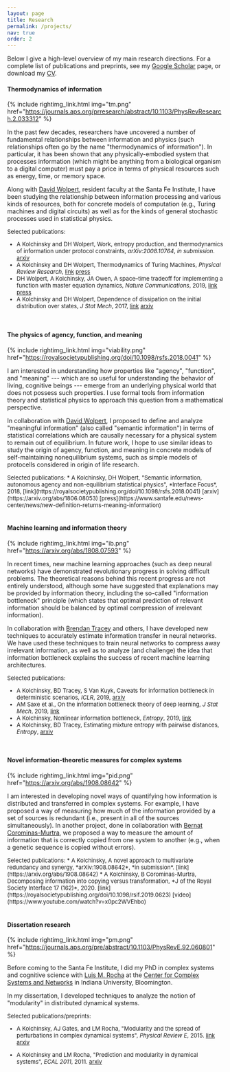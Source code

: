 ```yaml
---
layout: page
title: Research
permalink: /projects/
nav: true
order: 2
---
```




<style type="text/css">
div.selpub {
  font-size: small;
}
</style>



Below I give a high-level overview of my main research directions. For a complete list of publications and preprints, see my  <a href="https://scholar.google.com/citations?user=RmRwJJIAAAAJ">Google Scholar</a> page, or download my <a href="https://www.google.com/url?q=https%3A%2F%2Fwww.dropbox.com%2Fs%2Fyhayq1zlixx3j3v%2Fcv.pdf%3Fdl%3D1&sa=D">CV</a>. 




#### Thermodynamics of information

{% include rightimg_link.html img="tm.png" href="https://journals.aps.org/prresearch/abstract/10.1103/PhysRevResearch.2.033312" %}

In the past few decades, researchers have uncovered a number of fundamental relationships between information and physics (such relationships often go by the name "thermodynamics of information").  In particular, it has been shown that any physically-embodied system that processes information (which might be anything from a biological organism to a digital computer) must pay a price in terms of physical resources such as energy, time, or memory space. 

Along with [David Wolpert](https://davidwolpert.weebly.com/), resident faculty at the Santa Fe Institute, I have been studying the relationship between information processing and various kinds of resources, both for concrete models of computation (e.g., Turing machines and digital circuits) as well as for the kinds of general stochastic processes used in statistical physics. 

<div class="selpub" markdown="1">
Selected publications:

* A Kolchinsky and DH Wolpert, Work, entropy production, and thermodynamics of information under protocol constraints, *arXiv:2008.10764*, *in submission*. [arxiv](https://arxiv.org/abs/2008.10764)
* A Kolchinsky and DH Wolpert, Thermodynamics of Turing Machines, *Physical Review Research*, [link](https://journals.aps.org/prresearch/abstract/10.1103/PhysRevResearch.2.033312) [press](https://www.sciencedaily.com/releases/2020/08/200826175641.htm)
* DH Wolpert, A Kolchinsky, JA Owen, A space–time tradeoff for implementing a function with master equation dynamics, *Nature Communications*,  2019, [link](https://www.nature.com/articles/s41467-019-09542-x) [press](https://phys.org/news/2019-04-discrete-time-physics-continuous-time-world.html)
* A Kolchinsky and DH Wolpert, Dependence of dissipation on the initial distribution over states, *J Stat Mech*, 2017, [link](https://iopscience.iop.org/article/10.1088/1742-5468/aa7ee1) [arxiv](https://arxiv.org/abs/1607.00956)
</div>


<br/>

#### The physics of agency, function, and meaning

{% include rightimg_link.html img="viability.png" href="https://royalsocietypublishing.org/doi/10.1098/rsfs.2018.0041" %}

I am interested in understanding how properties like "agency", "function", and "meaning" --- which are so useful for understanding the behavior of living, cognitive beings --- emerge from an underlying physical world that does not possess such properties. I use formal tools from information theory and statistical physics to approach this question from a mathematical perspective.

In collaboration with [David Wolpert](https://davidwolpert.weebly.com/), I proposed to define and analyze "meaningful information" (also called "semantic information") in terms of statistical correlations which are causally necessary for a physical system to remain out of equilibrium. In future work, I hope to use similar ideas to study the origin of agency, function, and meaning in concrete models of self-maintaining nonequilibrium systems, such as simple models of protocells considered in origin of life research.


<div class="selpub" markdown="1">
Selected publications:
* A Kolchinsky, DH Wolpert, "Semantic information, autonomous agency and non-equilibrium statistical physics", 
*Interface Focus*, 2018, [link](https://royalsocietypublishing.org/doi/10.1098/rsfs.2018.0041) [arxiv](https://arxiv.org/abs/1806.08053) [press](https://www.santafe.edu/news-center/news/new-definition-returns-meaning-information)
</div>


<br/>



#### Machine learning and information theory

{% include rightimg_link.html img="ib.png" href="https://arxiv.org/abs/1808.07593" %}

In recent times, new machine learning approaches (such as deep neural networks) have demonstrated revolutionary progress in solving   difficult problems. The theoretical reasons behind this recent progress are not entirely understood, although some have suggested that explanations may be provided by information theory, including the so-called "information bottleneck" principle (which states that optimal prediction of relevant information should be balanced by optimal compression of irrelevant information).

In collaboration with [Brendan Tracey](https://scholar.google.com/citations?user=bYqAaqYAAAAJ&hl=en) and others, I have developed new techniques to accurately estimate information transfer in neural networks. We have used these techniques to train neural networks to compress away irrelevant information, as well as to analyze (and challenge) the idea that information bottleneck explains the success of recent machine learning architectures.


<div class="selpub" markdown="1">
Selected publications:

* A Kolchinsky, BD Tracey, S Van Kuyk, Caveats for information bottleneck in deterministic scenarios, *ICLR*, 2019,  [arxiv](https://arxiv.org/abs/1808.07593)
* AM Saxe et al., On the information bottleneck theory of deep learning, *J Stat Mech*, 2019, [link](https://iopscience.iop.org/article/10.1088/1742-5468/ab3985)
* A Kolchinsky, Nonlinear information bottleneck, *Entropy*, 2019, [link](https://www.mdpi.com/1099-4300/21/12/1181)
* A Kolchinsky, BD Tracey, Estimating mixture entropy with pairwise distances, *Entropy*, [arxiv](https://arxiv.org/abs/1706.02419)
</div>


<br/>

#### Novel information-theoretic measures for complex systems

{% include rightimg_link.html img="pid.png" href="https://arxiv.org/abs/1908.08642" %}

I am interested in developing novel ways of quantifying how information is distributed and transferred in complex systems. 
For example, I have proposed a way of measuring how much of the information provided by a set of sources is redundant (i.e., present in all of the sources simultaneously). In another project, done in collaboration with [Bernat Corominas-Murtra](http://www.bernat-corominas-murtra.com/), we proposed a way to   measure the amount of information that is correctly copied from one system to another (e.g., when a genetic sequence is copied without errors).


<div class="selpub" markdown="1">
Selected publications:
* A Kolchinsky, A novel approach to multivariate redundancy and synergy, *arXiv:1908.08642*, *in submission*. [link](https://arxiv.org/abs/1908.08642)
* A Kolchinsky, B Corominas-Murtra, Decomposing information into copying versus transformation, *J of the Royal Society Interface 17 (162)*, 2020. [link](https://royalsocietypublishing.org/doi/10.1098/rsif.2019.0623) 
[video](https://www.youtube.com/watch?v=x0pc2WVEhbo)
</div>



<br/>


#### Dissertation research

{% include rightimg_link.html img="pm.png" href="https://journals.aps.org/pre/abstract/10.1103/PhysRevE.92.060801" %}


Before coming to the Santa Fe Institute, I did my PhD in complex systems and cognitive science with [Luis M. Rocha](https://homes.luddy.indiana.edu/rocha/) at the [Center for Complex Systems and Networks](https://cnets.indiana.edu/) in Indiana University, Bloomington. 

In my dissertation, I developed techniques to analyze the notion of "modularity" in distributed dynamical systems. 

<div class="selpub" markdown="1">
Selected publications/preprints:

* A Kolchinsky, AJ Gates, and LM Rocha, "Modularity and the spread of perturbations in complex dynamical systems", *Physical Review E*, 2015. [link](https://journals.aps.org/pre/abstract/10.1103/PhysRevE.92.060801) [arxiv](https://arxiv.org/abs/1509.04386)

* A Kolchinsky and LM Rocha, "Prediction and modularity in dynamical systems", *ECAL 2011*, 2011. [arxiv](https://arxiv.org/abs/1106.3703)
</div>

<!-- 

<div class="projects grid">

  {% assign sorted_projects = site.projects | sort: "importance" %}
  {% for project in sorted_projects %}
  <div class="grid-item">
    {% if project.redirect %}
    <a href="{{ project.redirect }}" target="_blank">
    {% else %}
    <a href="{{ project.url | relative_url }}">
    {% endif %}
      <div class="card hoverable">
        {% if project.img %}
        <img src="{{ project.img | relative_url }}" alt="project thumbnail">
        {% endif %}
        <div class="card-body">
          <h2 class="card-title text-lowercase">{{ project.title }}</h2>
          <p class="card-text">{{ project.description }}</p>
          <div class="row ml-1 mr-1 p-0">
            {% if project.github %}
            <div class="github-icon">
              <div class="icon" data-toggle="tooltip" title="Code Repository">
                <a href="{{ project.github }}" target="_blank"><i class="fab fa-github gh-icon"></i></a>
              </div>
              {% if project.github_stars %}
              <span class="stars" data-toggle="tooltip" title="GitHub Stars">
                <i class="fas fa-star"></i>
                <span id="{{ project.github_stars }}-stars"></span>
              </span>
              {% endif %}
            </div>
            {% endif %}
          </div>
        </div>
      </div>
    </a>
  </div>
{% endfor %}

</div>
 -->